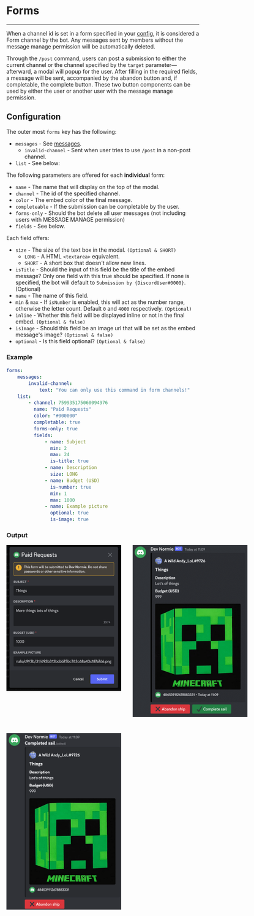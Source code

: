 # Forms

---

When a channel id is set in a form specified in your [config](index.md), it is considered a Form channel by the bot. Any messages sent by members without the message manage permission will be automatically deleted.

Through the `/post` command, users can post a submission to either the current channel or the channel specified by the `target` parameter—afterward, a modal will popup for the user. After filling in the required fields, a message will be sent, accompanied by the abandon button and, if completable, the complete button. These two button components can be used by either the user or another user with the message manage permission.


## Configuration

The outer most `forms` key has the following:
- `messages` - See [messages](props/messages.md).
  - `invalid-channel` - Sent when user tries to use `/post` in a non-post channel.
- `list` - See below:

The following parameters are offered for each **individual** form:

- `name` - The name that will display on the top of the modal.
- `channel` - The id of the specified channel.
- `color` - The embed color of the final message.
- `completeable` - If the submission can be completable by the user.
- `forms-only` - Should the bot delete all user messages (not including users with MESSAGE MANAGE permission)
- `fields` - See below.

Each field offers:

- `size` - The size of the text box in the modal. `(Optional & SHORT)`
  - `LONG` - A HTML `<textarea>` equivalent. 
  - `SHORT` - A short box that doesn't allow new lines.
- `isTitle` - Should the input of this field be the title of the embed message? Only one field with this true should be specified. If none is specified, the bot will default to `Submission by {DiscordUser#0000}`. (Optional)
- `name` - The name of this field.
- `min` & `max` - If `isNumber` is enabled, this will act as the number range, otherwise the letter count. Default `0` and `4000` respectively. `(Optional)`
- `inline` - Whether this field will be displayed inline or not in the final embed. `(Optional & false)`
- `isImage` - Should this field be an image url that will be set as the embed message's image? `(Optional & false)`
- `optional` - Is this field optional? `(Optional & false)`

### Example
```yaml
forms:
    messages:
        invalid-channel:
            text: "You can only use this command in form channels!"
    list:
        - channel: 759935175060094976
          name: "Paid Requests"
          color: "#000000"
          completable: true
          forms-only: true
          fields:
              - name: Subject
                min: 2
                max: 24
                is-title: true
              - name: Description
                size: LONG
              - name: Budget (USD)
                is-number: true
                min: 1
                max: 1000
              - name: Example picture
                optional: true
                is-image: true
```

### Output
<div style="width: 100%; display: grid; grid-template-columns: 300px 300px; grid-template-rows: 1fr 1fr; gap: 30px;">
    <style>
      img {
        max-width: 300px; 
      }
    </style>
    <img src="../assets/modal_example.png" alt="Example modal">
    <img src="../assets/output_untouched.png" alt="Example output">
    <img src="../assets/output_completed.png" alt="Example completed output">
</div>
